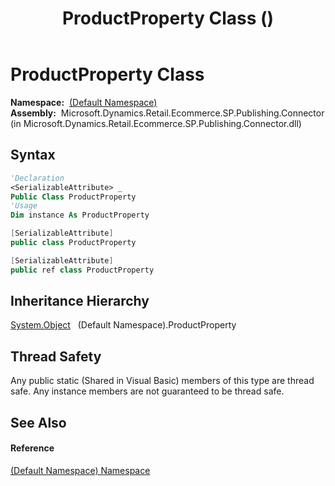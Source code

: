 ﻿---
title: ProductProperty Class ()
TOCTitle: ProductProperty Class
ms:assetid: T:ProductProperty
ms:mtpsurl: https://technet.microsoft.com/en-us/library/productproperty(v=AX.60)
ms:contentKeyID: 65316736
ms.date: 05/18/2015
mtps_version: v=AX.60
f1_keywords:
- ProductProperty
dev_langs:
- CSharp
- C++
- VB
---

# ProductProperty Class

**Namespace:**  [(Default Namespace)](default-namespace-namespace.md)  
**Assembly:**  Microsoft.Dynamics.Retail.Ecommerce.SP.Publishing.Connector (in Microsoft.Dynamics.Retail.Ecommerce.SP.Publishing.Connector.dll)

## Syntax

``` vb
'Declaration
<SerializableAttribute> _
Public Class ProductProperty
'Usage
Dim instance As ProductProperty
```

``` csharp
[SerializableAttribute]
public class ProductProperty
```

``` c++
[SerializableAttribute]
public ref class ProductProperty
```

## Inheritance Hierarchy

[System.Object](https://technet.microsoft.com/en-us/library/e5kfa45b\(v=ax.60\))  
  (Default Namespace).ProductProperty  

## Thread Safety

Any public static (Shared in Visual Basic) members of this type are thread safe. Any instance members are not guaranteed to be thread safe.

## See Also

#### Reference

[(Default Namespace) Namespace](default-namespace-namespace.md)

